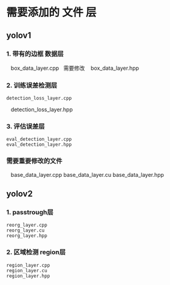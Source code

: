 # 需要添加的 文件  层
## yolov1  
### 1. 带有的边框 数据层
    box_data_layer.cpp   需要修改
    box_data_layer.hpp
    
### 2. 训练误差检测层
    detection_loss_layer.cpp
    detection_loss_layer.hpp
### 3. 评估误差层
    eval_detection_layer.cpp
    eval_detection_layer.hpp
### 需要重要修改的文件
    base_data_layer.cpp
    base_data_layer.cu
    base_data_layer.hpp

## yolov2
### 1. passtrough层
    reorg_layer.cpp
    reorg_layer.cu
    reorg_layer.hpp
### 2. 区域检测 region层
    region_layer.cpp
    region_layer.cu
    region_layer.hpp
